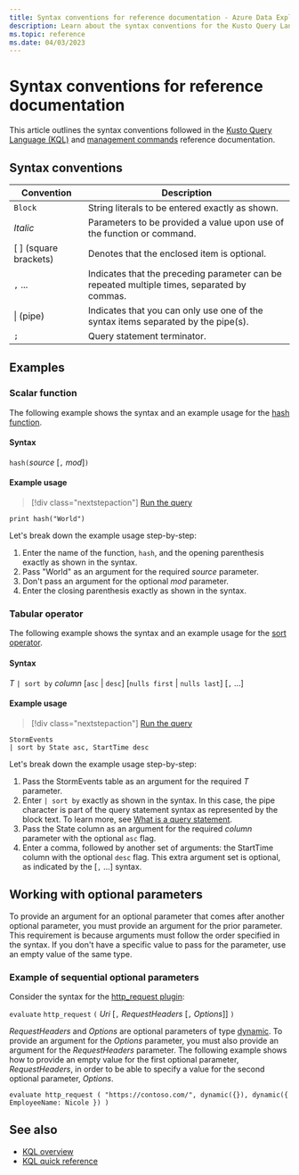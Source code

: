 ```yaml
---
title: Syntax conventions for reference documentation - Azure Data Explorer
description: Learn about the syntax conventions for the Kusto Query Language and management command documentation.
ms.topic: reference
ms.date: 04/03/2023
---
```

# Syntax conventions for reference documentation

This article outlines the syntax conventions followed in the [Kusto Query Language (KQL)](index.md) and [management commands](../management/index.md) reference documentation.

## Syntax conventions

|Convention|Description|
|--|--|
|`Block`|String literals to be entered exactly as shown.|
|*Italic*|Parameters to be provided a value upon use of the function or command.|
|[ ] (square brackets)|Denotes that the enclosed item is optional.|
|`,` ...|Indicates that the preceding parameter can be repeated multiple times, separated by commas.|
|\| (pipe)|Indicates that you can only use one of the syntax items separated by the pipe(s).|
|`;`|Query statement terminator.|

## Examples

### Scalar function

The following example shows the syntax and an example usage for the [hash function](hashfunction.md).

#### Syntax

`hash(`*source* [`,` *mod*]`)`

#### Example usage

> [!div class="nextstepaction"]
> <a href="https://dataexplorer.azure.com/clusters/yaeltestcluster.eastus/databases/YaelTestDatabase?query=H4sIAAAAAAAAAysoyswrUchILM7QUArPL8pJUdIEANrIz6MTAAAA" target="_blank">Run the query</a>

```kusto
print hash("World")
```

Let's break down the example usage step-by-step:

1. Enter the name of the function, `hash`, and the opening parenthesis exactly as shown in the syntax.
1. Pass "World" as an argument for the required *source* parameter.
1. Don't pass an argument for the optional *mod* parameter.
1. Enter the closing parenthesis exactly as shown in the syntax.

### Tabular operator

The following example shows the syntax and an example usage for the [sort operator](sort-operator.md).

#### Syntax

*T* `| sort by` *column* [`asc` | `desc`] [`nulls first` | `nulls last`] [`,` ...]

#### Example usage

> [!div class="nextstepaction"]
> <a href="https://dataexplorer.azure.com/clusters/help/databases/Samples?query=H4sIAAAAAAAAAwsuyS/KdS1LzSsp5qpRyC9KSS1SSKpUCC5JLElVSCxO1gExi0pCMnNTFVJSi5MBfa8LRzAAAAA=" target="_blank">Run the query</a>

```kusto
StormEvents
| sort by State asc, StartTime desc
```

Let's break down the example usage step-by-step:

1. Pass the StormEvents table as an argument for the required *T* parameter.
1. Enter `| sort by` exactly as shown in the syntax. In this case, the pipe character is part of the query statement syntax as represented by the block text. To learn more, see [What is a query statement](index.md#what-is-a-query-statement).
1. Pass the State column as an argument for the required *column* parameter with the optional `asc` flag.
1. Enter a comma, followed by another set of arguments: the StartTime column with the optional `desc` flag. This extra argument set is optional, as indicated by the [`,` ...] syntax.

## Working with optional parameters

To provide an argument for an optional parameter that comes after another optional parameter, you must provide an argument for the prior parameter. This requirement is because arguments must follow the order specified in the syntax. If you don't have a specific value to pass for the parameter, use an empty value of the same type.

### Example of sequential optional parameters

Consider the syntax for the [http_request plugin](http-request-plugin.md):

`evaluate` `http_request` `(` *Uri* [`,` *RequestHeaders* [`,` *Options*]] `)`

*RequestHeaders* and *Options* are optional parameters of type [dynamic](scalar-data-types/dynamic.md). To provide an argument for the *Options* parameter, you must also provide an argument for the *RequestHeaders* parameter. The following example shows how to provide an empty value for the first optional parameter, *RequestHeaders*, in order to be able to specify a value for the second optional parameter, *Options*.

```kusto
evaluate http_request ( "https://contoso.com/", dynamic({}), dynamic({ EmployeeName: Nicole }) )
```

## See also

* [KQL overview](index.md)
* [KQL quick reference](../../kql-quick-reference.md)
